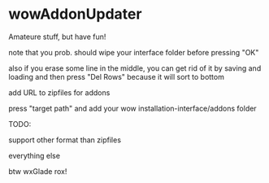 # wowAddonUpdater
Amateure stuff, but have fun!

note that you prob. should wipe your interface folder before pressing "OK"

also if you erase some line in the middle, you can get rid of it by saving and loading
and then press "Del Rows" because it will sort to bottom

add URL to zipfiles for addons

press "target path" and add your wow installation-interface/addons folder

TODO:

support other format than zipfiles

everything else

btw wxGlade rox!
